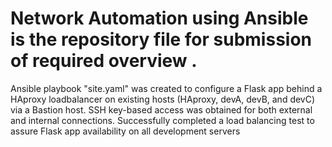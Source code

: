 # Network Automation using Ansible is the  repository file for submission of required overview  .
Ansible playbook "site.yaml" was created to configure a Flask
app behind a HAproxy loadbalancer on existing hosts (HAproxy,
devA, devB, and devC) via a Bastion host.
SSH key-based access was obtained for both external and
internal connections. Successfully completed a load balancing
test to assure Flask app availability on all development servers
